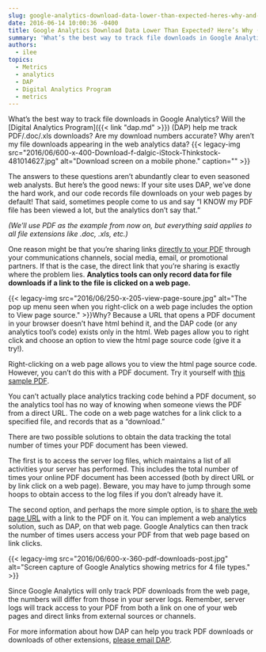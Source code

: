 ```yaml
---
slug: google-analytics-download-data-lower-than-expected-heres-why-and-how-to-fix-it
date: 2016-06-14 10:00:36 -0400
title: Google Analytics Download Data Lower Than Expected? Here’s Why (And How to Fix It)
summary: 'What’s the best way to track file downloads in Google Analytics? Will the Digital Analytics Program (DAP) help me track PDF/.doc/.xls downloads? Are my download numbers accurate? Why aren’t my file downloads appearing in the web analytics data? The answers to these questions aren’t abundantly clear to even seasoned web analysts. But here’s the good news:'
authors:
  - ilee
topics:
  - Metrics
  - analytics
  - DAP
  - Digital Analytics Program
  - metrics
---
```


What’s the best way to track file downloads in Google Analytics? Will the [Digital Analytics Program]({{< link "dap.md" >}}) (DAP) help me track PDF/.doc/.xls downloads? Are my download numbers accurate? Why aren’t my file downloads appearing in the web analytics data? {{< legacy-img src="2016/06/600-x-400-Download-f-dalgic-iStock-Thinkstock-481014627.jpg" alt="Download screen on a mobile phone." caption="" >}} 

The answers to these questions aren’t abundantly clear to even seasoned web analysts. But here’s the good news: If your site uses DAP, we’ve done the hard work, and our code records file downloads on your web pages by default! That said, sometimes people come to us and say “I KNOW my PDF file has been viewed a lot, but the analytics don’t say that.”

_(We’ll use PDF as the example from now on, but everything said applies to all file extensions like .doc, .xls, etc.)_

One reason might be that you’re sharing links [directly to your PDF](https://twitter.com/algoritmic/status/740180482005045249) through your communications channels, social media, email, or promotional partners. If that is the case, the direct link that you’re sharing is exactly where the problem lies. **Analytics tools can only record data for file downloads if a link to the file is clicked on a web page.**

{{< legacy-img src="2016/06/250-x-205-view-page-soure.jpg" alt="The pop up menu seen when you right-click on a web page includes the option to View page source." >}}Why? Because a URL that opens a PDF document in your browser doesn’t have html behind it, and the DAP code (or any analytics tool’s code) exists only in the html. Web pages allow you to right click and choose an option to view the html page source code (give it a try!).

Right-clicking on a web page allows you to view the html page source code. However, you can’t do this with a PDF document. Try it yourself with [this sample PDF](https://www.irs.gov/pub/irs-pdf/f1040.pdf).

You can’t actually place analytics tracking code behind a PDF document, so the analytics tool has no way of knowing when someone views the PDF from a direct URL. The code on a web page watches for a link click to a specified file, and records that as a “download.”

There are two possible solutions to obtain the data tracking the total number of times your PDF document has been viewed.

The first is to access the server log files, which maintains a list of all activities your server has performed. This includes the total number of times your online PDF document has been accessed (both by direct URL or by link click on a web page). Beware, you may have to jump through some hoops to obtain access to the log files if you don’t already have it.

The second option, and perhaps the more simple option, is to [share the web page URL](http://www.metmuseum.org/art/metpublications/American_Stories_Paintings_of_Everyday_Life_1765_1915?utm_source=Twitter&utm_medium=tweet&utm_content=20160605&utm_campaign=metpublications) with a link to the PDF on it. You can implement a web analytics solution, such as DAP, on that web page. Google Analytics can then track the number of times users access your PDF from that web page based on link clicks.

{{< legacy-img src="2016/06/600-x-360-pdf-downloads-post.jpg" alt="Screen capture of Google Analytics showing metrics for 4 file types." >}}

Since Google Analytics will only track PDF downloads from the web page, the numbers will differ from those in your server logs. Remember, server logs will track access to your PDF from both a link on one of your web pages and direct links from external sources or channels.

For more information about how DAP can help you track PDF downloads or downloads of other extensions, [please email DAP](mailto:dap@support.digitalgov.gov).